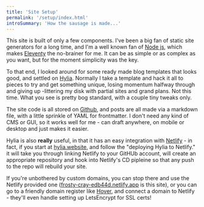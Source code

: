 ```yaml
---
title: 'Site Setup'
permalink: '/setup/index.html'
introSummary: 'How the sausage is made...'
---
```

This site is built of only a few components. I've been a big fan of static site generators for a long time, and I'm a well known fan of [Node js](https://nodejs.org/en/), which makes [Eleventy](https://www.11ty.dev) the no-brainer for me. It can be as simple or as complex as you want, but for the moment simplicity was the key.

To that end, I looked around for some ready made blog templates that looks good, and settled on [Hylia](https://hylia.website). Normally I take a template and hack it all to pieces to try and get something unique, losing momentum halfway through and giving up -littering my disk with partial sites and grand plans. Not this time. What you see is pretty bog standard, with a couple tiny tweaks only.

The site code is all stored on [Github](https://github.com/tinyexplosions/tinyexplosions.com/), and posts are all made via a markdown file, with a little sprinkle of YAML for frontmatter. I don't need any kind of CMS or GUI, so it works well for me - can draft anywhere, on mobile or desktop and just makes it easier.

Hylia is also **really** useful, in that it has an easy integration with [Netlify](https://www.netlify.com) - in fact, if you start at [hylia.website](https://hylia.website), and follow the "deploying Hylia to Netlify." it will take you through linking Netlify to your GitHUb account, will create an appropriate repository and hook into Netlify's CD pipleine so that any push to the repo will rebuild your site.

If you're unbothered by custom domains, you can stop there and use the Netlify provided one ([frosty-cray-edb44d.netlify.app](https://frosty-cray-edb44d.netlify.app) is this site), or you can go to a friendly domain register like [Hover](https://www.hover.com/), and connect a domain to Netlify - they'll even handle setting up LetsEncrypt for SSL certs!
